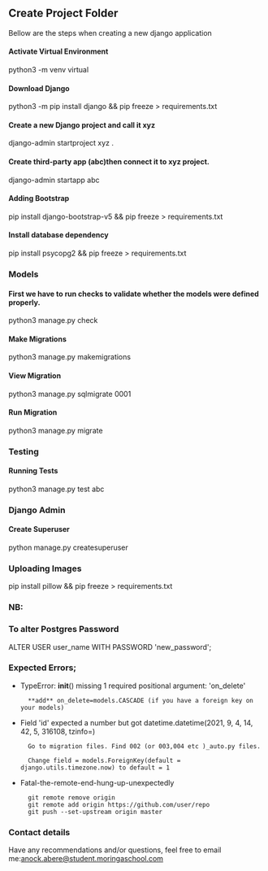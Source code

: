 ## Create Project Folder
Bellow are the steps when creating a new django application

#### Activate Virtual Environment
python3 -m venv virtual

#### Download Django
python3 -m pip install django && pip freeze > requirements.txt

#### Create a new Django project and call it xyz
django-admin startproject xyz .

#### Create third-party app (abc)then connect it to xyz project.
django-admin startapp abc

#### Adding Bootstrap
pip install django-bootstrap-v5 && pip freeze > requirements.txt

#### Install database dependency
pip install psycopg2 && pip freeze > requirements.txt

### Models

#### First we have to run checks to validate whether the models were defined properly.
python3 manage.py check

#### Make Migrations
python3 manage.py makemigrations

#### View Migration
python3 manage.py sqlmigrate 0001

#### Run Migration
python3 manage.py migrate

### Testing

#### Running Tests
python3 manage.py test abc

### Django Admin

#### Create Superuser
python manage.py createsuperuser

### Uploading Images
pip install pillow && pip freeze > requirements.txt

### NB:

### To alter Postgres Password
ALTER USER user_name WITH PASSWORD 'new_password';

### Expected Errors;

- TypeError: __init__() missing 1 required positional argument: 'on_delete'

        **add** on_delete=models.CASCADE (if you have a foreign key on your models)

- Field 'id' expected a number but got datetime.datetime(2021, 9, 4, 14, 42, 5, 316108, tzinfo=<UTC>)

        Go to migration files. Find 002 (or 003,004 etc )_auto.py files.
    
        Change field = models.ForeignKey(default = django.utils.timezone.now) to default = 1

- Fatal-the-remote-end-hung-up-unexpectedly

        git remote remove origin
        git remote add origin https://github.com/user/repo
        git push --set-upstream origin master

### Contact details
Have any recommendations and/or questions, feel free to email me:[anock.abere@student.moringaschool.com](mailto:anock.abere@student.moringaschool.com)
